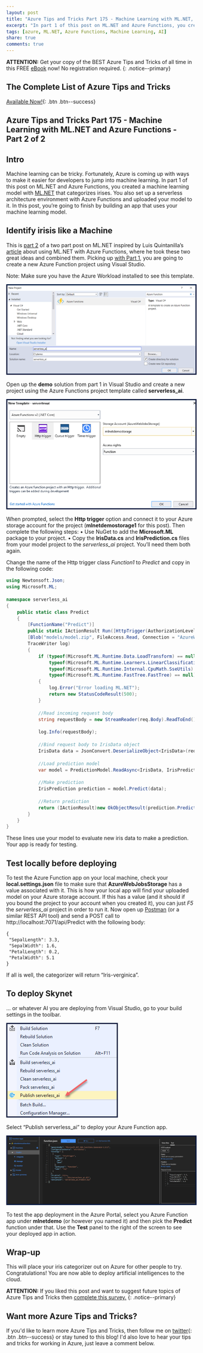 ```yaml
---
layout: post
title: "Azure Tips and Tricks Part 175 - Machine Learning with ML.NET, Azure Functions and VS Code - Part 2 of 2"
excerpt: "In part 1 of this post on ML.NET and Azure Functions, you created a machine learning model with ML.NET that categorizes irises. You also set up a serverless architecture environment with Azure Functions and uploaded your model to it. In this post, you’re going to finish by building an app that uses your machine learning model."
tags: [azure, ML.NET, Azure Functions, Machine Learning, AI]
share: true
comments: true
---
```


**ATTENTION:** Get your copy of the BEST Azure Tips and Tricks of all time in this FREE [eBook](http://ebook.azuredev.tips) now! No registration required. 
{: .notice--primary}

## The Complete List of Azure Tips and Tricks

[Available Now!](https://michaelcrump.net/azure-tips-and-tricks-complete-list/){: .btn .btn--success}

## Azure Tips and Tricks Part 175 - Machine Learning with ML.NET and  Azure Functions - Part 2 of 2


## Intro

 Machine learning can be tricky. Fortunately, Azure is coming up with ways to make it easier for developers to jump into machine learning. In part 1 of this post on ML.NET and Azure Functions, you created a machine learning model with [ML.NET](https://www.microsoft.com/net/apps/machinelearning-ai/ml-dotnet)  that categorizes irises. You also set up a serverless architecture environment with Azure Functions and uploaded your model to it. In this post, you’re going to finish by building an app that uses your machine learning model.


 ## Identify irisis like a Machine

 This is [part 2](https://www.michaelcrump.net/azure-tips-and-tricks175/) of a two part post on ML.NET inspired by Luis Quintanilla’s [article](http://luisquintanilla.me/2018/08/21/serverless-machine-learning-mlnet-azure-functions/) about using ML.NET with Azure Functions, where he took these two great ideas and combined them. Picking up [with Part 1](https://www.michaelcrump.net/azure-tips-and-tricks145/), you are going to create a new Azure Function project using Visual Studio.

 Note: Make sure you have the Azure Workload installed to see this template. 

 <img style="border:3px solid #021a40" src="/files/azurefunction.png">

Open up the **demo** solution from part 1 in Visual Studio and create a new project using the Azure Functions project template called **serverless_ai**.

 <img style="border:3px solid #021a40" src="/files/httptrigger.png">

 When prompted, select the **Http trigger** option and connect it to your Azure storage account for the project (**mlnetdemostorage1** for this post). Then complete the following steps:
 •	Use NuGet to add the **Microsoft.ML** package to your project.
 •	Copy the **IrisData.cs** and **IrisPrediction.cs** files from your model project to the _serverless_ai_ project. You’ll need them both again.

 Change the name of the Http trigger class _Function1_ to _Predict_ and copy in the following code:

 ```csharp
 using Newtonsoft.Json;
 using Microsoft.ML;

 namespace serverless_ai
 {
     public static class Predict
     {
         [FunctionName("Predict")]
         public static IActionResult Run([HttpTrigger(AuthorizationLevel.Function, "get", "post", Route = null)]HttpRequest req,
         [Blob("models/model.zip", FileAccess.Read, Connection = "AzureWebJobsStorage")] Stream serializedModel,
         TraceWriter log)
         {
             if (typeof(Microsoft.ML.Runtime.Data.LoadTransform) == null ||
                 typeof(Microsoft.ML.Runtime.Learners.LinearClassificationTrainer) == null ||
                 typeof(Microsoft.ML.Runtime.Internal.CpuMath.SseUtils) == null ||
                 typeof(Microsoft.ML.Runtime.FastTree.FastTree) == null)
             {
                 log.Error("Error loading ML.NET");
                 return new StatusCodeResult(500);
             }

             //Read incoming request body
             string requestBody = new StreamReader(req.Body).ReadToEnd();

             log.Info(requestBody);

             //Bind request body to IrisData object
             IrisData data = JsonConvert.DeserializeObject<IrisData>(requestBody);

             //Load prediction model
             var model = PredictionModel.ReadAsync<IrisData, IrisPrediction>(serializedModel).Result;

             //Make prediction
             IrisPrediction prediction = model.Predict(data);

             //Return prediction
             return (IActionResult)new OkObjectResult(prediction.PredictedLabels);
         }
     }
 }
 ```
 These lines use your model to evaluate new iris data to make a prediction. Your app is ready for testing.

## Test locally before deploying

To test the Azure Function app on your local machine, check your **local.settings.json** file to make sure that **AzureWebJobsStorage** has a value associated with it. This is how your local app will find your uploaded model on your Azure storage account. If this has a value (and it should if you bound the project to your account when you created it), you can just _F5_ the _serverless_ai_ project in order to run it.
Now open up [Postman](https://www.getpostman.com/apps)  (or a similar REST API tool) and send a POST call to http://localhost:7071/api/Predict with the following body:
 ```
{
  "SepalLength": 3.3,
  "SepalWidth": 1.6,
  "PetalLength": 0.2,
  "PetalWidth": 5.1
}
 ```

If all is well, the categorizer will return “Iris-verginica”.

## To deploy Skynet

… or whatever AI you are deploying from Visual Studio, go to your build settings in the toolbar.

 <img style="border:3px solid #021a40" src="/files/publish.png">

Select “Publish serverless_ai” to deploy your Azure Function app. 

 <img style="border:3px solid #021a40" src="/files/test_in_portal.png">

To test the app deployment in the Azure Portal, select you Azure Function app under **mlnetdemo** (or however you named it) and then pick the **Predict** function under that. Use the **Test** panel to the right of the screen to see your deployed app in action.

## Wrap-up 

This will place your iris categorizer out on Azure for other people to try.  Congratulations! You are now able to deploy artificial intelligences to the cloud.

**ATTENTION:** If you liked this post and want to suggest future topics of Azure Tips and Tricks then [complete this survey.](http://survey.azuredev.tips)
{: .notice--primary}

## Want more Azure Tips and Tricks?

If you'd like to learn more Azure Tips and Tricks, then follow me on [twitter](http://twitter.com/mbcrump){: .btn .btn--success} or stay tuned to this blog! I'd also love to hear your tips and tricks for working in Azure, just leave a comment below.
